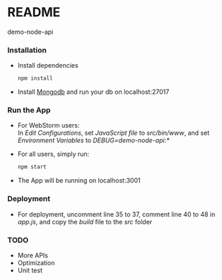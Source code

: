 # README #

demo-node-api

### Installation ###

* Install dependencies
    ```Bash
    npm install
    ```
* Install [Mongodb](https://www.mongodb.com/download-center) and run your db on localhost:27017

### Run the App ###

* For WebStorm users:  
    In _Edit Configurations_, set _JavaScript file_ to _src/bin/www_, and set _Environment Variables_ to _DEBUG=demo-node-api:\*_
 
* For all users, simply run:
    ```Bash
    npm start
    ```
    
* The App will be running on localhost:3001

### Deployment ###

* For deployment, uncomment line 35 to 37, comment line 40 to 48 in _app.js_, and copy the _build_ file to the _src_ folder

### TODO ###

* More APIs
* Optimization
* Unit test
